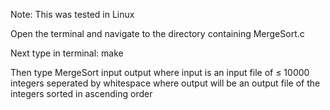 Note: This was tested in Linux

Open the terminal and navigate to the directory containing MergeSort.c

Next type in terminal: make

Then type MergeSort input output
    where input is an input file of ≤ 10000 integers seperated by whitespace
    where output will be an output file of the integers sorted in ascending order
